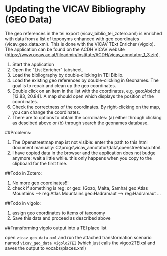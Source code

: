 # Updating the VICAV Bibliography (GEO Data)

The geo references in the tei export (vicav_biblio_tei_zotero.xml) is enriched with 
data from a list of toponyms enhanced with geo coordinates (vicav_geo_data.xml). This is done with the VICAV TExt Enricher (vigolo). The application can be found on the ACDH VICAV website  (https://www.oeaw.ac.at/fileadmin/Institute/ACDH/vicav_annotator_1_3.zip).  

1. Start the application
2. Open the "List Enricher" tabsheet. 
3. Load the bibliography by double-clicking in TEI Biblio.
4. Load the existing geo references by double-clicking in Geonames. The goal is to repair and clean up the geo coordinates.
5. Double click on an item in the list with the coordinates, e.g. geo:Abéché [13.83, 20.84]. A map should open which displays the position of the coordinates.
6. Check the correctness of the coordinates. By right-clicking on the map, you can change the coordinates.
7. There are to options to obtain the corrdinates: (a) either through clicking as descibed above or (b) through search the geonames database.
    

##Problems:

1. The Openstreetmap map ist not visible: enter the path to this html document manually:  C:\progs\vicav_annotator\data\openstreetmap.html.
2. I have copied data in the browser and the application does not budge anymore: wait a little while. this only happens when you copy to the clipboard for the first time. 

##Todo in Zotero: 
1. No more geo coordinates!!!
2. check if something is reg: or geo: (Gozo, Malta, Samha)
    geo:Atlas Mountains --> reg:Atlas Mountains
    geo:Hadramaut --> reg:Hadramaut
    ...

##Todo in vigolo:
1. assign geo coordinates to items of taxonomy
2. Save this data and proceed as described above  

##Transforming vigolo output into a TEI place list

open `vicav_geo_data.xml` and run the attached transformation scenario named `vicav_geo_data vigolo2TEI` (which just calls the vigoo2TEIxsl and saves the output to vocabs/places.xml)